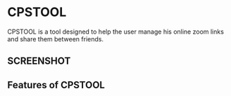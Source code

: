 # CPSTOOL

CPSTOOL is a tool designed to help the user manage his online zoom links and share them between friends.

## SCREENSHOT

## Features of CPSTOOL
